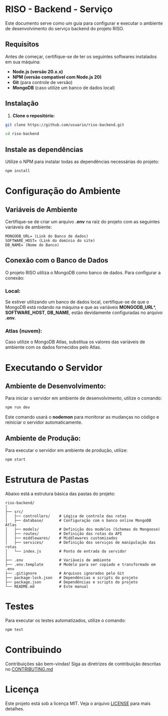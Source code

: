 # RISO - Backend - Serviço

Este documento serve como um guia para configurar e executar o ambiente de desenvolvimento do serviço backend do projeto RISO.

## Requisitos

Antes de começar, certifique-se de ter os seguintes softwares instalados em sua máquina:

- **Node.js (versão 20.x.x)**
- **NPM (versão compatível com Node.js 20)**
- **Git** (para controle de versão)
- **MongoDB** (caso utilize um banco de dados local)

## Instalação

1. **Clone o repositório:**

```bash
git clone https://github.com/usuario/riso-backend.git

cd riso-backend
```

## Instale as dependências

Utilize o NPM para instalar todas as dependências necessárias do projeto:

```bash
npm install
```

# Configuração do Ambiente

## Variáveis de Ambiente

Certifique-se de criar um arquivo **.env** na raiz do projeto com as seguintes variáveis de ambiente:

```env
MONGODB_URL= (Link do Banco de dados)
SOFTWARE_HOST= (Link do domínio do site)
DB_NAME= (Nome do Banco)
```

## Conexão com o Banco de Dados
O projeto RISO utiliza o MongoDB como banco de dados. Para configurar a conexão:

### Local:

Se estiver utilizando um banco de dados local, certifique-se de que o MongoDB está rodando na máquina e que as variáveis **MONGODB_URL***, **SOFTWARE_HOST**, **DB_NAME**, estão devidamente configuradas no arquivo **.env**.

### Atlas (nuvem):

Caso utilize o MongoDB Atlas, substitua os valores das variáveis de ambiente com os dados fornecidos pelo Atlas.

# Executando o Servidor
## Ambiente de Desenvolvimento:

Para iniciar o servidor em ambiente de desenvolvimento, utilize o comando:

```bash
npm run dev
```

Este comando usará o **nodemon** para monitorar as mudanças no código e reiniciar o servidor automaticamente.

## Ambiente de Produção:

Para executar o servidor em ambiente de produção, utilize:

```bash
npm start
```

# Estrutura de Pastas
Abaixo está a estrutura básica das pastas do projeto:

```plaintext
riso-backend/
│
├── src/
│   ├── controllers/    # Lógica de controle das rotas
│   ├── database/       # Configuração com o banco online MongoDB Atlas
│   ├── models/         # Definição dos modelos (Schemas do Mongoose)
│   ├── routes/         # Definição das rotas da API
│   ├── middlewares/    # Middlewares customizados
│   ├── services/       # Definição dos serviços de manipulação das rotas
│   └── index.js        # Ponto de entrada do servidor
│
├── .env                # Variáveis de ambiente
├── .env.template       # Modelo para ser copiado e transformado em .env
├── .gitignore          # Arquivos ignorados pelo Git
├── package-lock.json   # Dependências e scripts do projeto
├── package.json        # Dependências e scripts do projeto
└── README.md           # Este manual
```

# Testes
Para executar os testes automatizados, utilize o comando:

```bash
npm test
```

# Contribuindo
Contribuições são bem-vindas! Siga as diretrizes de contribuição descritas no [CONTRIBUTING.md](../CONTRIBUTING.md)

# Licença
Este projeto está sob a licença MIT. Veja o arquivo [LICENSE](../LICENSE) para mais detalhes.


